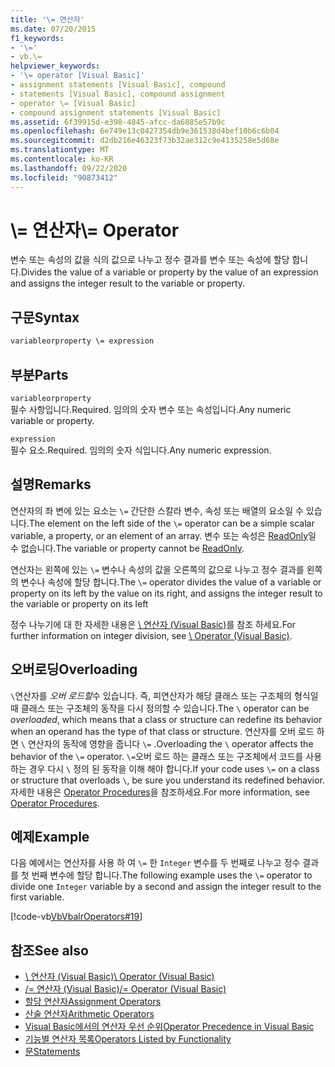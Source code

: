 ```yaml
---
title: '\= 연산자'
ms.date: 07/20/2015
f1_keywords:
- '\='
- vb.\=
helpviewer_keywords:
- '\= operator [Visual Basic]'
- assignment statements [Visual Basic], compound
- statements [Visual Basic], compound assignment
- operator \= [Visual Basic]
- compound assignment statements [Visual Basic]
ms.assetid: 6f39915d-e398-4045-afcc-da6885e57b9c
ms.openlocfilehash: 6e749e13c0427354db9e361538d4bef10b6c6b04
ms.sourcegitcommit: d2db216e46323f73b32ae312c9e4135258e5d68e
ms.translationtype: MT
ms.contentlocale: ko-KR
ms.lasthandoff: 09/22/2020
ms.locfileid: "90873412"
---
```

# <a name="-operator"></a><span data-ttu-id="9235b-102">\\= 연산자</span><span class="sxs-lookup"><span data-stu-id="9235b-102">\\= Operator</span></span>

<span data-ttu-id="9235b-103">변수 또는 속성의 값을 식의 값으로 나누고 정수 결과를 변수 또는 속성에 할당 합니다.</span><span class="sxs-lookup"><span data-stu-id="9235b-103">Divides the value of a variable or property by the value of an expression and assigns the integer result to the variable or property.</span></span>  
  
## <a name="syntax"></a><span data-ttu-id="9235b-104">구문</span><span class="sxs-lookup"><span data-stu-id="9235b-104">Syntax</span></span>  
  
```vb  
variableorproperty \= expression  
```  
  
## <a name="parts"></a><span data-ttu-id="9235b-105">부분</span><span class="sxs-lookup"><span data-stu-id="9235b-105">Parts</span></span>  

 `variableorproperty`  
 <span data-ttu-id="9235b-106">필수 사항입니다.</span><span class="sxs-lookup"><span data-stu-id="9235b-106">Required.</span></span> <span data-ttu-id="9235b-107">임의의 숫자 변수 또는 속성입니다.</span><span class="sxs-lookup"><span data-stu-id="9235b-107">Any numeric variable or property.</span></span>  
  
 `expression`  
 <span data-ttu-id="9235b-108">필수 요소.</span><span class="sxs-lookup"><span data-stu-id="9235b-108">Required.</span></span> <span data-ttu-id="9235b-109">임의의 숫자 식입니다.</span><span class="sxs-lookup"><span data-stu-id="9235b-109">Any numeric expression.</span></span>  
  
## <a name="remarks"></a><span data-ttu-id="9235b-110">설명</span><span class="sxs-lookup"><span data-stu-id="9235b-110">Remarks</span></span>  

 <span data-ttu-id="9235b-111">연산자의 좌 변에 있는 요소는 `\=` 간단한 스칼라 변수, 속성 또는 배열의 요소일 수 있습니다.</span><span class="sxs-lookup"><span data-stu-id="9235b-111">The element on the left side of the `\=` operator can be a simple scalar variable, a property, or an element of an array.</span></span> <span data-ttu-id="9235b-112">변수 또는 속성은 [ReadOnly](../modifiers/readonly.md)일 수 없습니다.</span><span class="sxs-lookup"><span data-stu-id="9235b-112">The variable or property cannot be [ReadOnly](../modifiers/readonly.md).</span></span>  
  
 <span data-ttu-id="9235b-113">연산자는 왼쪽에 있는 `\=` 변수나 속성의 값을 오른쪽의 값으로 나누고 정수 결과를 왼쪽의 변수나 속성에 할당 합니다.</span><span class="sxs-lookup"><span data-stu-id="9235b-113">The `\=` operator divides the value of a variable or property on its left by the value on its right, and assigns the integer result to the variable or property on its left</span></span>  
  
 <span data-ttu-id="9235b-114">정수 나누기에 대 한 자세한 내용은 [\ 연산자 (Visual Basic)](integer-division-operator.md)를 참조 하세요.</span><span class="sxs-lookup"><span data-stu-id="9235b-114">For further information on integer division, see [\ Operator (Visual Basic)](integer-division-operator.md).</span></span>  
  
## <a name="overloading"></a><span data-ttu-id="9235b-115">오버로딩</span><span class="sxs-lookup"><span data-stu-id="9235b-115">Overloading</span></span>  

 <span data-ttu-id="9235b-116">`\`연산자를 *오버 로드할*수 있습니다. 즉, 피연산자가 해당 클래스 또는 구조체의 형식일 때 클래스 또는 구조체의 동작을 다시 정의할 수 있습니다.</span><span class="sxs-lookup"><span data-stu-id="9235b-116">The `\` operator can be *overloaded*, which means that a class or structure can redefine its behavior when an operand has the type of that class or structure.</span></span> <span data-ttu-id="9235b-117">연산자를 오버 로드 하면 `\` 연산자의 동작에 영향을 줍니다 `\=` .</span><span class="sxs-lookup"><span data-stu-id="9235b-117">Overloading the `\` operator affects the behavior of the `\=` operator.</span></span> <span data-ttu-id="9235b-118">`\=`오버 로드 하는 클래스 또는 구조체에서 코드를 사용 하는 경우 다시 `\` 정의 된 동작을 이해 해야 합니다.</span><span class="sxs-lookup"><span data-stu-id="9235b-118">If your code uses `\=` on a class or structure that overloads `\`, be sure you understand its redefined behavior.</span></span> <span data-ttu-id="9235b-119">자세한 내용은 [Operator Procedures](../../programming-guide/language-features/procedures/operator-procedures.md)을 참조하세요.</span><span class="sxs-lookup"><span data-stu-id="9235b-119">For more information, see [Operator Procedures](../../programming-guide/language-features/procedures/operator-procedures.md).</span></span>  
  
## <a name="example"></a><span data-ttu-id="9235b-120">예제</span><span class="sxs-lookup"><span data-stu-id="9235b-120">Example</span></span>  

 <span data-ttu-id="9235b-121">다음 예에서는 연산자를 사용 하 여 `\=` 한 `Integer` 변수를 두 번째로 나누고 정수 결과를 첫 번째 변수에 할당 합니다.</span><span class="sxs-lookup"><span data-stu-id="9235b-121">The following example uses the `\=` operator to divide one `Integer` variable by a second and assign the integer result to the first variable.</span></span>  
  
 [!code-vb[VbVbalrOperators#19](~/samples/snippets/visualbasic/VS_Snippets_VBCSharp/VbVbalrOperators/VB/Class1.vb#19)]  
  
## <a name="see-also"></a><span data-ttu-id="9235b-122">참조</span><span class="sxs-lookup"><span data-stu-id="9235b-122">See also</span></span>

- [<span data-ttu-id="9235b-123">\ 연산자 (Visual Basic)</span><span class="sxs-lookup"><span data-stu-id="9235b-123">\ Operator (Visual Basic)</span></span>](integer-division-operator.md)
- [<span data-ttu-id="9235b-124">/= 연산자 (Visual Basic)</span><span class="sxs-lookup"><span data-stu-id="9235b-124">/= Operator (Visual Basic)</span></span>](floating-point-division-assignment-operator.md)
- [<span data-ttu-id="9235b-125">할당 연산자</span><span class="sxs-lookup"><span data-stu-id="9235b-125">Assignment Operators</span></span>](assignment-operators.md)
- [<span data-ttu-id="9235b-126">산술 연산자</span><span class="sxs-lookup"><span data-stu-id="9235b-126">Arithmetic Operators</span></span>](arithmetic-operators.md)
- [<span data-ttu-id="9235b-127">Visual Basic에서의 연산자 우선 순위</span><span class="sxs-lookup"><span data-stu-id="9235b-127">Operator Precedence in Visual Basic</span></span>](operator-precedence.md)
- [<span data-ttu-id="9235b-128">기능별 연산자 목록</span><span class="sxs-lookup"><span data-stu-id="9235b-128">Operators Listed by Functionality</span></span>](operators-listed-by-functionality.md)
- [<span data-ttu-id="9235b-129">문</span><span class="sxs-lookup"><span data-stu-id="9235b-129">Statements</span></span>](../../programming-guide/language-features/statements.md)
